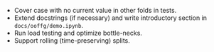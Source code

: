 * Cover case with no current value in other folds in tests.
* Extend docstrings (if necessary) and write introductory section in `docs/ooffg/demo.ipynb`.
* Run load testing and optimize bottle-necks.
* Support rolling (time-preserving) splits.
